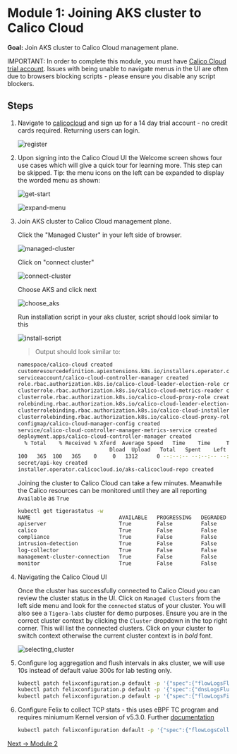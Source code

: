 # Module 1: Joining AKS cluster to Calico Cloud

**Goal:** Join AKS cluster to Calico Cloud management plane.

IMPORTANT: In order to complete this module, you must have [Calico Cloud trial account](https://www.calicocloud.io/?utm_campaign=calicocloud&utm_medium=digital&utm_source=microsoft). Issues with being unable to navigate menus in the UI are often due to browsers blocking scripts - please ensure you disable any script blockers.

## Steps

1. Navigate to [calicocloud](https://www.calicocloud.io/?utm_campaign=calicocloud&utm_medium=digital&utm_source=microsoft) and sign up for a 14 day trial account - no credit cards required. Returning users can login.

   ![register](../img/calico-cloud-registering.gif)

2. Upon signing into the Calico Cloud UI the Welcome screen shows four use cases which will give a quick tour for learning more. This step can be skipped. Tip: the menu icons on the left can be expanded to display the worded menu as shown:

   ![get-start](../img/get-start.png)

   ![expand-menu](../img/expand-menu.png)


3. Join AKS cluster to Calico Cloud management plane.
    
   Click the "Managed Cluster" in your left side of browser.

   ![managed-cluster](../img/managed-cluster.png)
   
   Click on "connect cluster"

   ![connect-cluster](../img/connect-cluster.png)
   
   Choose AKS and click next

   ![choose_aks](https://user-images.githubusercontent.com/104035488/199702972-36177641-0143-4669-9873-8272dbafafc0.png)
   
   Run installation script in your aks cluster, script should look similar to this
   
   ![install-script](../img/script.png)
   
   > Output should look similar to:
   ```bash
   namespace/calico-cloud created
   customresourcedefinition.apiextensions.k8s.io/installers.operator.calicocloud.io created
   serviceaccount/calico-cloud-controller-manager created
   role.rbac.authorization.k8s.io/calico-cloud-leader-election-role created
   clusterrole.rbac.authorization.k8s.io/calico-cloud-metrics-reader created
   clusterrole.rbac.authorization.k8s.io/calico-cloud-proxy-role created
   rolebinding.rbac.authorization.k8s.io/calico-cloud-leader-election-rolebinding created
   clusterrolebinding.rbac.authorization.k8s.io/calico-cloud-installer-rbac created
   clusterrolebinding.rbac.authorization.k8s.io/calico-cloud-proxy-rolebinding created
   configmap/calico-cloud-manager-config created
   service/calico-cloud-controller-manager-metrics-service created
   deployment.apps/calico-cloud-controller-manager created
     % Total    % Received % Xferd  Average Speed   Time    Time     Time  Current
                                Dload  Upload   Total   Spent    Left  Speed
   100   365  100   365    0     0   1312      0 --:--:-- --:--:-- --:--:--  1312
   secret/api-key created
   installer.operator.calicocloud.io/aks-calicocloud-repo created
   ```
   Joining the cluster to Calico Cloud can take a few minutes. Meanwhile the Calico resources can be monitored until they are all reporting `Available` as `True`
   ```bash
   kubectl get tigerastatus -w                                                                                                                   
   NAME                            AVAILABLE   PROGRESSING   DEGRADED   SINCE
   apiserver                       True        False         False      96s
   calico                          True        False         False      16s
   compliance                      True        False         False      21s
   intrusion-detection             True        False         False      41s
   log-collector                   True        False         False      21s
   management-cluster-connection   True        False         False      51s
   monitor                         True        False         False      2m1s
   ```
4. Navigating the Calico Cloud UI

    Once the cluster has successfully connected to Calico Cloud you can review the cluster status in the UI. Click on `Managed Clusters` from the left side menu and look for the `connected` status of your cluster. You will also see a `Tigera-labs` cluster for demo purposes. Ensure you are in the correct cluster context by clicking the `Cluster` dropdown in the top right corner. This will list the connected clusters. Click on your cluster to switch context otherwise the current cluster context is in *bold* font.
    
    ![selecting_cluster](../img/selecting-cluster.gif)

5. Configure log aggregation and flush intervals in aks cluster, we will use 10s instead of default value 300s for lab testing only.   

    ```bash
    kubectl patch felixconfiguration.p default -p '{"spec":{"flowLogsFlushInterval":"10s"}}'
    kubectl patch felixconfiguration.p default -p '{"spec":{"dnsLogsFlushInterval":"10s"}}'
    kubectl patch felixconfiguration.p default -p '{"spec":{"flowLogsFileAggregationKindForAllowed":1}}'
    ```

6. Configure Felix to collect TCP stats - this uses eBPF TC program and requires miniumum Kernel version of v5.3.0. Further [documentation](https://docs.tigera.io/visibility/elastic/flow/tcpstats)

    ```bash
    kubectl patch felixconfiguration default -p '{"spec":{"flowLogsCollectTcpStats":true}}'
    ```

[Next -> Module 2](../calicocloud/configuring-demo-apps.md)
